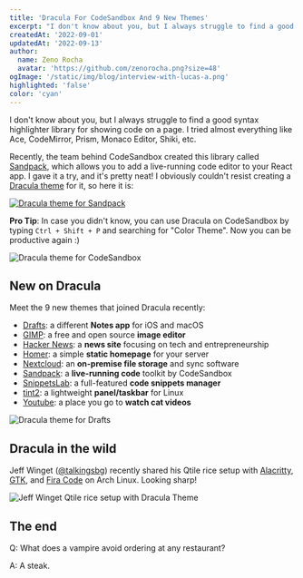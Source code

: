 ```yaml
---
title: 'Dracula For CodeSandbox And 9 New Themes'
excerpt: "I don't know about you, but I always struggle to find a good syntax highlighter library for showing code on a page."
createdAt: '2022-09-01'
updatedAt: '2022-09-13'
author:
  name: Zeno Rocha
  avatar: 'https://github.com/zenorocha.png?size=48'
ogImage: '/static/img/blog/interview-with-lucas-a.png'
highlighted: 'false'
color: 'cyan'
---
```


I don't know about you, but I always struggle to find a good syntax highlighter library for showing code on a page. I tried almost everything like Ace, CodeMirror, Prism, Monaco Editor, Shiki, etc.

Recently, the team behind CodeSandbox created this library called [Sandpack](https://sandpack.codesandbox.io), which allows you to add a live-running code editor to your React app. I gave it a try, and it's pretty neat! I obviously couldn't resist creating a [Dracula theme](https://sandpack.codesandbox.io/docs/getting-started/themes#all-themes) for it, so here it is:

[![Dracula theme for Sandpack](/static/gif/blog/dracula-for-codesandbox-and-9-new-themes-a.gif)](https://twitter.com/codesandbox/status/1560292224868433920)

**Pro Tip**: In case you didn't know, you can use Dracula on CodeSandbox by typing `Ctrl + Shift + P` and searching for "Color Theme". Now you can be productive again :)

![Dracula theme for CodeSandbox](/static/img/blog/dracula-for-codesandbox-and-9-new-themes-a.png)

## New on Dracula

Meet the 9 new themes that joined Dracula recently:

- [Drafts](/drafts): a different **Notes app** for iOS and macOS
- [GIMP](/gimp): a free and open source **image editor**
- [Hacker News](/hacker-news): a **news site** focusing on tech and entrepreneurship
- [Homer](/homer): a simple **static homepage** for your server
- [Nextcloud](/nextcloud): an **on-premise file storage** and sync software
- [Sandpack](/sandpack): a **live-running code** toolkit by CodeSandbox
- [SnippetsLab](/snippetslab): a full-featured **code snippets manager**
- [tint2](/tint2): a lightweight **panel/taskbar** for Linux
- [Youtube](/youtube): a place you go to **watch cat videos**

![Dracula theme for Drafts](/static/img/blog/dracula-for-codesandbox-and-9-new-themes-b.png)

## Dracula in the wild

Jeff Winget ([@talkingsbg](https://twitter.com/talkingsbg/status/1559409713716117504/photo/1)) recently shared his Qtile rice setup with [Alacritty](/alacritty), [GTK](/gtk), and [Fira Code](https://github.com/tonsky/FiraCode) on Arch Linux. Looking sharp!

![Jeff Winget Qtile rice setup with Dracula Theme](/static/img/blog/dracula-for-codesandbox-and-9-new-themes-c.png)

## The end

Q: What does a vampire avoid ordering at any restaurant?

A: A steak.
